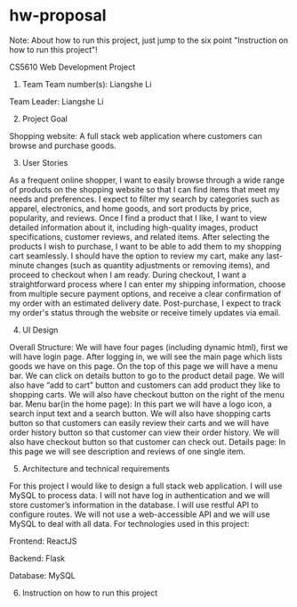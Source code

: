 # hw-proposal

Note: About how to run this project, just jump to the six point "Instruction on how to run this project"!

 CS5610 Web Development 
Project
1.	Team
Team number(s): Liangshe Li

Team Leader: Liangshe Li

2.	Project Goal

Shopping website: A full stack web application where customers can browse and purchase goods.

3.	User Stories

As a frequent online shopper, I want to easily browse through a wide range of products on the shopping website so that I can find items that meet my needs and preferences. I expect to filter my search by categories such as apparel, electronics, and home goods, and sort products by price, popularity, and reviews. Once I find a product that I like, I want to view detailed information about it, including high-quality images, product specifications, customer reviews, and related items. After selecting the products I wish to purchase, I want to be able to add them to my shopping cart seamlessly. I should have the option to review my cart, make any last-minute changes (such as quantity adjustments or removing items), and proceed to checkout when I am ready. During checkout, I want a straightforward process where I can enter my shipping information, choose from multiple secure payment options, and receive a clear confirmation of my order with an estimated delivery date. Post-purchase, I expect to track my order's status through the website or receive timely updates via email.

4.	UI Design

Overall Structure: We will have four pages (including dynamic html), first we will have login page. After logging in, we will see the main page which lists goods we have on this page. On the top of this page we will have a menu bar. We can click on details button to go to the product detail page. We will also have “add to cart” button and customers can add product they like to shopping carts. We will also have checkout button on the right of the menu bar.
Menu bar(in the home page): In this part we will have a logo icon, a search input text and a search button. We will also have shopping carts button so that customers can easily review their carts and we will have order history button so that customer can view their order history. We will also have checkout button so that customer can check out.
Details page: In this page we will see description and reviews of one single item.

5.	Architecture and technical requirements

For this project I would like to design a full stack web application. I will use MySQL to process data. I will not have log in authentication and we will store customer’s information in the database. I will use restful API to configure routes. We will not use a web-accessible API and we will use MySQL to deal with all data. For technologies used in this project:

Frontend: ReactJS

Backend: Flask

Database: MySQL 

6. Instruction on how to run this project


